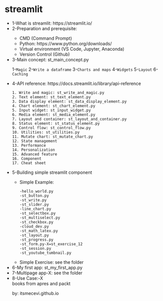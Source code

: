 # streamlit

<ul>
  <li>1-What is streamlit: https://streamlit.io/ </li>
  <li>2-Preparation and prerequisite: </li>
    <ul>
      <li>CMD (Command Prompt)</li>
      <li>Python: https://www.python.org/downloads/</li>
      <li>Virtual environment (VS Code, Jupyter, Anaconda)</li>
      <li>Version Control (Github)</li>
    </ul>
  </li>
  <li>3-Main concept: st_main_concept.py </li>
  

1-`Magic`
2-`Write a dataframe`
3-`Charts and maps`
4-`Widgets`
5-`Layout`
6-`Caching`


<li>4-API reference: https://docs.streamlit.io/library/api-reference</li>

```
1. Write and magic: st_write_and_magic.py
2. Text element: st_text_element.py
3. Data display element: st_data_display_element.py
4. Chart element: st_chart_element.py
5. Input widget: st_input_widget.py
6. Media element: st_media_element.py
7. Layout and container: st_layout_and_container.py
8. Status element: st_status_element.py
9. Control flow: st_control_flow.py
10. Utilities: st_utilities.py
11. Mutate chart: st_mutate_chart.py
12. State management
13. Performance
14. Personalization
15. Advanced feature
16. Component
17. Cheat sheet
```

<li>5-Building simple streamlit component </li>
      <ul>
      <li>Simple Example:</li>
     
  
  ```
  -hello_world.py
  -st_button.py
  -st_write.py
  -st_slider.py
  -line_chart.py
  -st_selectbox.py
  -st_multiselect.py
  -st_checkbox.py
  -cloud_dev.py
  -st_math_latex.py
  -st_layout.py
  -st_progress.py
  -st_form.py-X=st_exercise_12
  -st_session.py
  -st_youtube_tumbnail.py
  ```
  
  <li>Simple Exercise: see the folder</li>
  </ul>
  
  
  <li>6-My first app: st_my_first_app.py </li>
  
  <li>7-Multipage app-X: see the folder</li>

  <li>8-Use Case:-X</li> books from apres and packt


 by: itsmecevi.github.io
   

